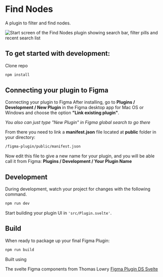 # Find Nodes

A plugin to filter and find nodes. 

![Start screen of the Find Nodes plugin showing search bar, filter pills and recent search list](https://user-images.githubusercontent.com/24393597/172944895-6e1e92e1-d039-46ff-9b72-649eb8b335c7.png)

## To get started with development:

Clone repo

```bash
npm install
```

## Connecting your plugin to Figma

Connecting your plugin to Figma
After installing, go to **Plugins / Development / New Plugin** in the Figma desktop app for Mac OS or Windows and choose the option **"Link existing plugin"**.

_You also can just type "New Plugin" in Figma global search to go there_

From there you need to link a **manifest.json** file located at **public** folder in your directory:

```bash
/figma-plugin/public/manifest.json
```

Now edit this file to give a new name for your plugin, and you will be able call it from Figma: **Plugins / Development / Your Plugin Name**

## Development

During development, watch your project for changes with the following command.

```bash
npm run dev
```

Start building your plugin UI in `'src/Plugin.svelte'`.

## Build

When ready to package up your final Figma Plugin:

```bash
npm run build
```

Built using 

The svelte Figma components from Thomas Lowry [Figma Plugin DS Svelte](https://github.com/thomas-lowry/figma-plugin-ds-svelte)

